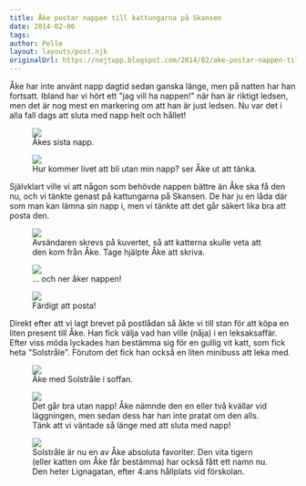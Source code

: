 ```yaml
---
title: Åke postar nappen till kattungarna på Skansen
date: 2014-02-06
tags: 	
author: Pelle
layout: layouts/post.njk
originalUrl: https://nejtupp.blogspot.com/2014/02/ake-postar-nappen-till-kattungarna-pa.html
---
```


Åke har inte använt napp dagtid sedan ganska länge, men på natten har han fortsatt. Ibland har vi hört ett "jag vill ha nappen!" när han är riktigt ledsen, men det är nog mest en markering om att han är just ledsen. Nu var det i alla fall dags att sluta med napp helt och hållet!

<figure>
	<img src="../../../../img/A%CC%8Ake+slutar+med+napp-PERK3573.jpg">
	<figcaption>Åkes sista napp. </figcaption>
</figure>

<figure>
	<img src="../../../../img/A%CC%8Ake+slutar+med+napp-PERK3581.jpg">
	<figcaption>Hur kommer livet att bli utan min napp? ser Åke ut att tänka.</figcaption>
</figure>

Självklart ville vi att någon som behövde nappen bättre än Åke ska få den nu, och vi tänkte genast på kattungarna på Skansen. De har ju en låda där som man kan lämna sin napp i, men vi tänkte att det går säkert lika bra att posta den.

<figure>
	<img src="../../../../img/A%CC%8Ake+slutar+med+napp-PERK3601.jpg">
	<figcaption>Avsändaren skrevs på kuvertet, så att katterna skulle veta att den kom från Åke. Tage hjälpte Åke att skriva.</figcaption>
</figure>

<figure>
	<img src="../../../../img/A%CC%8Ake+slutar+med+napp-PERK3602.jpg">
	<figcaption>... och ner åker nappen!</figcaption>
</figure>

<figure>
	<img src="../../../../img/A%CC%8Ake+slutar+med+napp-PERK3605.jpg">
	<figcaption>Färdigt att posta!</figcaption>
</figure>

Direkt efter att vi lagt brevet på postlådan så åkte vi till stan för att köpa en liten present till Åke. Han fick välja vad han ville (nåja) i en leksaksaffär. Efter viss möda lyckades han bestämma sig för en gullig vit katt, som fick heta "Solstråle". Förutom det fick han också en liten minibuss att leka med.

<figure>
	<img src="../../../../img/A%CC%8Ake+slutar+med+napp-PERK3623.jpg">
	<figcaption>Åke med Solstråle i soffan.</figcaption>
</figure>

<figure>
	<img src="../../../../img/A%CC%8Ake+slutar+med+napp-PERK3625.jpg">
	<figcaption>Det går bra utan napp! Åke nämnde den en eller två kvällar vid läggningen, men sedan dess har han inte pratat om den alls. Tänk att vi väntade så länge med att sluta med napp!</figcaption>
</figure>

<figure>
	<img src="../../../../img/A%CC%8Ake+slutar+med+napp-PERK3633.jpg">
	<figcaption>Solstråle är nu en av Åke absoluta favoriter. Den vita tigern (eller katten om Åke får bestämma) har också fått ett namn nu. Den heter Lignagatan, efter 4:ans hållplats vid förskolan.</figcaption>
</figure>
